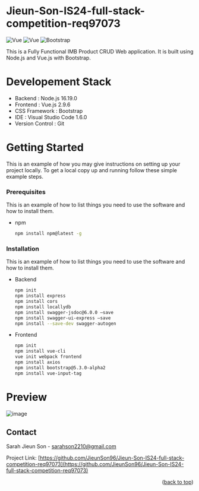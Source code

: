 # Jieun-Son-IS24-full-stack-competition-req97073
<img alt="Vue" src ="https://img.shields.io/badge/Node.js-43853D?style=for-the-badge&logo=node.js&logoColor=white"/> <img alt="Vue" src ="https://img.shields.io/badge/Vue.js-35495E?style=for-the-badge&logo=vue.js&logoColor=4FC08D"/> <img alt="Bootstrap" src ="https://img.shields.io/badge/Bootstrap-563D7C?style=for-the-badge&logo=bootstrap&logoColor=white"/> 

This is a Fully Functional IMB Product CRUD Web application. It is built using Node.js and Vue.js with Bootstrap.

# Developement Stack
* Backend : Node.js 16.19.0
* Frontend : Vue.js 2.9.6
* CSS Framework :  Bootstrap
* IDE : Visual Studio Code 1.6.0
* Version Control : Git

 
 
# Getting Started

This is an example of how you may give instructions on setting up your project locally.
To get a local copy up and running follow these simple example steps.


### Prerequisites

This is an example of how to list things you need to use the software and how to install them.
* npm
  ```sh
  npm install npm@latest -g
  ```

### Installation

This is an example of how to list things you need to use the software and how to install them.

* Backend

  ```sh
  npm init
  npm install express
  npm install cors
  npm install locallydb 
  npm install swagger-jsdoc@6.0.0 —save
  npm install swagger-ui-express —save
  npm install --save-dev swagger-autogen

* Frontend

  ```sh
  npm init
  npm install vue-cli
  vue init webpack frontend
  npm install axios
  npm install bootstrap@5.3.0-alpha2
  npm install vue-input-tag


# Preview
![image](https://user-images.githubusercontent.com/40187625/228932831-f913f7a9-ec27-45ad-b63d-4d1e5cc02bc7.png)

## Contact

Sarah Jieun Son - sarahson2210@gmail.com

Project Link: [https://github.com/JieunSon96/Jieun-Son-IS24-full-stack-competition-req97073](https://github.com/JieunSon96/Jieun-Son-IS24-full-stack-competition-req97073)

<p align="right">(<a href="#readme-top">back to top</a>)</p>
